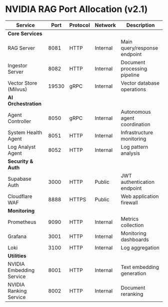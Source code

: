 # NVIDIA RAG Port Allocation (v2.1)

| Service                   | Port  | Protocol | Network    | Description                              |
|---------------------------|-------|----------|------------|------------------------------------------|
| **Core Services**         |       |          |            |                                          |
| RAG Server                | 8081  | HTTP     | Internal   | Main query/response endpoint             |
| Ingestor Server           | 8082  | HTTP     | Internal   | Document processing pipeline             |
| Vector Store (Milvus)     | 19530 | gRPC     | Internal   | Vector database operations               |
| **AI Orchestration**      |       |          |            |                                          |
| Agent Controller          | 8050  | gRPC     | Internal   | Autonomous agent coordination            |
| System Health Agent       | 8051  | HTTP     | Internal   | Infrastructure monitoring                |
| Log Analyst Agent         | 8052  | HTTP     | Internal   | Log pattern analysis                     |
| **Security & Auth**       |       |          |            |                                          |
| Supabase Auth             | 3000  | HTTP     | Public     | JWT authentication endpoint              |
| Cloudflare WAF            | 8888  | HTTPS    | Public     | Web application firewall                 |
| **Monitoring**            |       |          |            |                                          |
| Prometheus                | 9090  | HTTP     | Internal   | Metrics collection                       |
| Grafana                   | 3001  | HTTP     | Internal   | Monitoring dashboards                    |
| Loki                      | 3100  | HTTP     | Internal   | Log aggregation                          |
| **Utilities**             |       |          |            |                                          |
| NVIDIA Embedding Service  | 8001  | HTTP     | Internal   | Text embedding generation                |
| NVIDIA Ranking Service    | 8002  | HTTP     | Internal   | Document reranking                       |